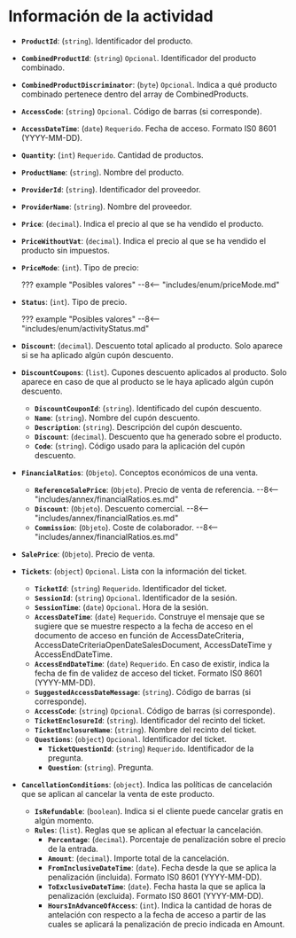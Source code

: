 # Información de la actividad

- **`ProductId`**: (`string`). Identificador del producto.
- **`CombinedProductId`**: (`string`) `Opcional`. Identificador del producto combinado.
- **`CombinedProductDiscriminator`**: (`byte`) `Opcional`. Indica a qué producto combinado pertenece dentro del array de CombinedProducts.
- **`AccessCode`**: (`string`) `Opcional`. Código de barras (si corresponde).
- **`AccessDateTime`**: (`date`) `Requerido`. Fecha de acceso. Formato IS0 8601 (YYYY-MM-DD).
- **`Quantity`**: (`int`) `Requerido`. Cantidad de productos.
- **`ProductName`**: (`string`). Nombre del producto.
- **`ProviderId`**: (`string`). Identificador del proveedor.
- **`ProviderName`**: (`string`). Nombre del proveedor.
- **`Price`**: (`decimal`). Indica el precio al que se ha vendido el producto.
- **`PriceWithoutVat`**: (`decimal`). Indica el precio al que se ha vendido el producto sin impuestos.
- **`PriceMode`**: (`int`). Tipo de precio:

  ??? example "Posibles valores"
  --8<-- "includes/enum/priceMode.md"

- **`Status`**: (`int`). Tipo de precio.

  ??? example "Posibles valores"
  --8<-- "includes/enum/activityStatus.md"

- **`Discount`**: (`decimal`). Descuento total aplicado al producto. Solo aparece si se ha aplicado algún cupón descuento.
- **`DiscountCoupons`**: (`list`). Cupones descuento aplicados al producto. Solo aparece en caso de que al producto se le haya aplicado algún cupón descuento.
    - **`DiscountCouponId`**: (`string`). Identificado del cupón descuento.
    - **`Name`**: (`string`). Nombre del cupón descuento.
    - **`Description`**: (`string`). Descripción del cupón descuento.
    - **`Discount`**: (`decimal`). Descuento que ha generado sobre el producto.
    - **`Code`**: (`string`). Código usado para la aplicación del cupón descuento.
- **`FinancialRatios`**: (`Objeto`). Conceptos económicos de una venta.
    - **`ReferenceSalePrice`**: (`Objeto`). Precio de venta de referencia.
      --8<-- "includes/annex/financialRatios.es.md"
    - **`Discount`**: (`Objeto`). Descuento comercial.
      --8<-- "includes/annex/financialRatios.es.md"
    - **`Commission`**: (`Objeto`). Coste de colaborador.
      --8<-- "includes/annex/financialRatios.es.md"
- **`SalePrice`**: (`Objeto`). Precio de venta.
- **`Tickets`**: (`object`) `Opcional`. Lista con la información del ticket.
    - **`TicketId`**: (`string`) `Requerido`. Identificador del ticket.
    - **`SessionId`**: (`string`) `Opcional`. Identificador de la sesión.
    - **`SessionTime`**: (`date`) `Opcional`. Hora de la sesión.
    - **`AccessDateTime`**: (`date`) `Requerido`. Construye el mensaje que se sugiere que se muestre respecto a la fecha de acceso en el documento de acceso en función de AccessDateCriteria, AccessDateCriteriaOpenDateSalesDocument, AccessDateTime y AccessEndDateTime.
    - **`AccessEndDateTime`**: (`date`) `Requerido`. En caso de existir, indica la fecha de fin de validez de acceso del ticket. Formato IS0 8601 (YYYY-MM-DD).
    - **`SuggestedAccessDateMessage`**: (`string`). Código de barras (si corresponde).
    - **`AccessCode`**: (`string`) `Opcional`. Código de barras (si corresponde).
    - **`TicketEnclosureId`**: (`string`). Identificador del recinto del ticket.
    - **`TicketEnclosureName`**: (`string`). Nombre del recinto del ticket.
    - **`Questions`**: (`object`) `Opcional`. Identificador del ticket.
        - **`TicketQuestionId`**: (`string`) `Requerido`. Identificador de la pregunta.
        - **`Question`**: (`string`). Pregunta.
- **`CancellationConditions`**: (`object`). Indica las políticas de cancelación que se aplican al cancelar la venta de este producto.
    - **`IsRefundable`**: (`boolean`). Indica si el cliente puede cancelar gratis en algún momento.
    - **`Rules`**: (`list`). Reglas que se aplican al efectuar la cancelación.
        - **`Percentage`**: (`decimal`). Porcentaje de penalización sobre el precio de la entrada.
        - **`Amount`**: (`decimal`). Importe total de la cancelación.
        - **`FromInclusiveDateTime`**: (`date`). Fecha desde la que se aplica la penalización (incluida). Formato IS0 8601 (YYYY-MM-DD).
        - **`ToExclusiveDateTime`**: (`date`). Fecha hasta la que se aplica la penalización (excluida). Formato IS0 8601 (YYYY-MM-DD).
        - **`HoursInAdvanceOfAccess`**: (`int`). Indica la cantidad de horas de antelación con respecto a la fecha de acceso a partir de las cuales se aplicará la penalización de precio indicada en Amount.

